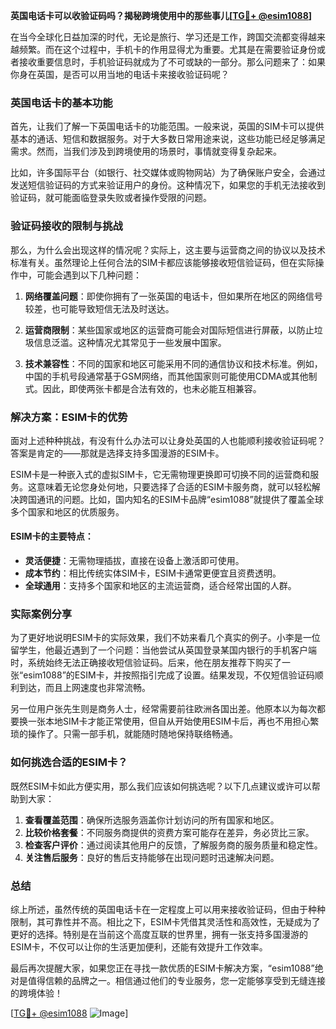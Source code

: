 **英国电话卡可以收验证码吗？揭秘跨境使用中的那些事儿[[TG💪+ @esim1088](https://t.me/s/esim1088)]**

在当今全球化日益加深的时代，无论是旅行、学习还是工作，跨国交流都变得越来越频繁。而在这个过程中，手机卡的作用显得尤为重要。尤其是在需要验证身份或者接收重要信息时，手机验证码就成为了不可或缺的一部分。那么问题来了：如果你身在英国，是否可以用当地的电话卡来接收验证码呢？

### 英国电话卡的基本功能

首先，让我们了解一下英国电话卡的功能范围。一般来说，英国的SIM卡可以提供基本的通话、短信和数据服务。对于大多数日常用途来说，这些功能已经足够满足需求。然而，当我们涉及到跨境使用的场景时，事情就变得复杂起来。

比如，许多国际平台（如银行、社交媒体或购物网站）为了确保账户安全，会通过发送短信验证码的方式来验证用户的身份。这种情况下，如果您的手机无法接收到验证码，就可能面临登录失败或者操作受限的问题。

### 验证码接收的限制与挑战

那么，为什么会出现这样的情况呢？实际上，这主要与运营商之间的协议以及技术标准有关。虽然理论上任何合法的SIM卡都应该能够接收短信验证码，但在实际操作中，可能会遇到以下几种问题：

1. **网络覆盖问题**：即使你拥有了一张英国的电话卡，但如果所在地区的网络信号较差，也可能导致短信无法及时送达。
   
2. **运营商限制**：某些国家或地区的运营商可能会对国际短信进行屏蔽，以防止垃圾信息泛滥。这种情况尤其常见于一些发展中国家。

3. **技术兼容性**：不同的国家和地区可能采用不同的通信协议和技术标准。例如，中国的手机号段通常基于GSM网络，而其他国家则可能使用CDMA或其他制式。因此，即使两张卡都是合法有效的，也未必能互相兼容。

### 解决方案：ESIM卡的优势

面对上述种种挑战，有没有什么办法可以让身处英国的人也能顺利接收验证码呢？答案是肯定的——那就是选择支持多国漫游的ESIM卡。

ESIM卡是一种嵌入式的虚拟SIM卡，它无需物理更换即可切换不同的运营商和服务。这意味着无论您身处何地，只要选择了合适的ESIM卡服务商，就可以轻松解决跨国通讯的问题。比如，国内知名的ESIM卡品牌“esim1088”就提供了覆盖全球多个国家和地区的优质服务。

#### ESIM卡的主要特点：
- **灵活便捷**：无需物理插拔，直接在设备上激活即可使用。
- **成本节约**：相比传统实体SIM卡，ESIM卡通常更便宜且资费透明。
- **全球通用**：支持多个国家和地区的主流运营商，适合经常出国的人群。

### 实际案例分享

为了更好地说明ESIM卡的实际效果，我们不妨来看几个真实的例子。小李是一位留学生，他最近遇到了一个问题：当他尝试从英国登录某国内银行的手机客户端时，系统始终无法正确接收短信验证码。后来，他在朋友推荐下购买了一张“esim1088”的ESIM卡，并按照指引完成了设置。结果发现，不仅短信验证码顺利到达，而且上网速度也非常流畅。

另一位用户张先生则是商务人士，经常需要前往欧洲各国出差。他原本以为每次都要换一张本地SIM卡才能正常使用，但自从开始使用ESIM卡后，再也不用担心繁琐的操作了。只需一部手机，就能随时随地保持联络畅通。

### 如何挑选合适的ESIM卡？

既然ESIM卡如此方便实用，那么我们应该如何挑选呢？以下几点建议或许可以帮助到大家：

1. **查看覆盖范围**：确保所选服务涵盖你计划访问的所有国家和地区。
2. **比较价格套餐**：不同服务商提供的资费方案可能存在差异，务必货比三家。
3. **检查客户评价**：通过阅读其他用户的反馈，了解服务商的服务质量和稳定性。
4. **关注售后服务**：良好的售后支持能够在出现问题时迅速解决问题。

### 总结

综上所述，虽然传统的英国电话卡在一定程度上可以用来接收验证码，但由于种种限制，其可靠性并不高。相比之下，ESIM卡凭借其灵活性和高效性，无疑成为了更好的选择。特别是在当前这个高度互联的世界里，拥有一张支持多国漫游的ESIM卡，不仅可以让你的生活更加便利，还能有效提升工作效率。

最后再次提醒大家，如果您正在寻找一款优质的ESIM卡解决方案，“esim1088”绝对是值得信赖的品牌之一。相信通过他们的专业服务，您一定能够享受到无缝连接的跨境体验！

[[TG💪+ @esim1088](https://t.me/s/esim1088) ![Image](https://i.postimg.cc/4NQfJmqS/Snipaste-2025-05-13-00-14-12.png)]